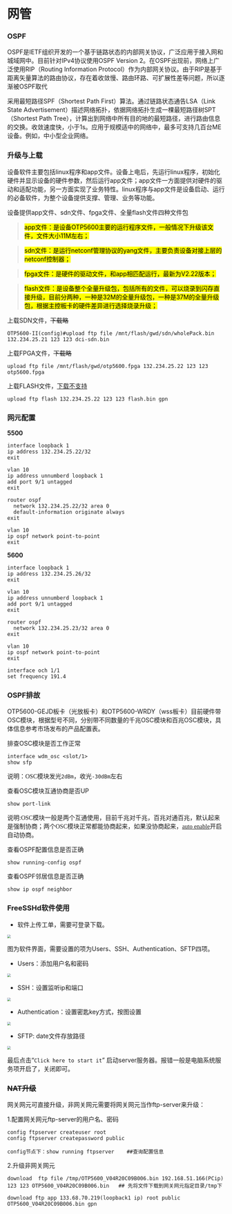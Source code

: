 # 网管

### OSPF

OSPF是IETF组织开发的一个基于链路状态的内部网关协议，广泛应用于接入网和城域网中。目前针对IPv4协议使用OSPF Version 2。在OSPF出现前，网络上广泛使用RIP（Routing Information Protocol）作为内部网关协议。由于RIP是基于距离矢量算法的路由协议，存在着收敛慢、路由环路、可扩展性差等问题，所以逐渐被OSPF取代

采用最短路径SPF（Shortest Path First）算法。通过链路状态通告LSA（Link State Advertisement）描述网络拓扑，依据网络拓扑生成一棵最短路径树SPT（Shortest Path Tree），计算出到网络中所有目的地的最短路径，进行路由信息的交换。收敛速度快，小于1s。应用于规模适中的网络中，最多可支持几百台ME设备。例如，中小型企业网络。

### 升级与上载

设备软件主要包括linux程序和app文件。设备上电后，先运行linux程序，初始化硬件并显示设备的硬件参数，然后运行app文件；app文件一方面提供对硬件的驱动和适配功能，另一方面实现了业务特性。linux程序与app文件是设备启动、运行的必备软件，为整个设备提供支撑、管理、业务等功能。

设备提供app文件、sdn文件、fpga文件、全量flash文件四种文件包

> <mark>app文件：是设备OTP5600主要的运行程序文件，一般情况下升级该文件，文件大小11M左右；</mark>

> <mark>sdn文件：是运行netconf管理协议的yang文件，主要负责设备对接上层的netconf控制器；</mark>

> <mark>fpga文件：是硬件的驱动文件，和app相匹配运行，最新为V2.22版本；</mark>

> <mark>flash文件：是设备整个全量升级包，包括所有的文件，可以烧录到闪存直接升级，目前分两种，一种是32M的全量升级包，一种是37M的全量升级包，根据主控板卡的硬件差异进行选择烧录升级；</mark>

上载SDN文件，~~下载略~~

```
OTP5600-II(config)#upload ftp file /mnt/flash/gwd/sdn/wholePack.bin 132.234.25.21 123 123 dci-sdn.bin
```

上载FPGA文件，~~下载略~~

```
upload ftp file /mnt/flash/gwd/otp5600.fpga 132.234.25.22 123 123 otp5600.fpga
```

上载FLASH文件，<u>下载不支持</u>

```
upload ftp flash 132.234.25.22 123 123 flash.bin gpn
```

### 网元配置

**5500**

```
interface loopback 1
ip address 132.234.25.22/32
exit
```

```
vlan 10
ip address unnumberd loopback 1
add port 9/1 untagged
exit
```

```
router ospf
  network 132.234.25.22/32 area 0
  default-information originate always			
exit
```

```
vlan 10
ip ospf network point-to-point
exit
```

**5600**

```
interface loopback 1
ip address 132.234.25.26/32
exit
```

```
vlan 10
ip address unnumberd loopback 1
add port 9/1 untagged
exit
```

```
router ospf
  network 132.234.25.23/32 area 0		
exit
```

```
vlan 10
ip ospf network point-to-point
exit
```

```
interface och 1/1
set frequency 191.4
```

### OSPF排故

OTP5600-GEJD板卡（光放板卡）和OTP5600-WRDY（wss板卡）目前硬件带OSC模块，根据型号不同，分别带不同数量的千兆OSC模块和百兆OSC模块，具体信息参考市场发布的产品配置表。

排查OSC模块是否工作正常

```
interface wdm_osc <slot/1>
show sfp
```

<font face="仿宋">说明：OSC模块发光`2dBm`，收光`-30dBm`左右</font>

查看OSC模块互通协商是否UP

```
show port-link
```

<font face="仿宋">说明:OSC模块一般是两个互通使用，目前千兆对千兆，百兆对通百兆，默认起来是强制协商；两个OSC模块正常都能协商起来，如果没协商起来，<u>auto enable</u>开启自动协商。</font> 

查看OSPF配置信息是否正确

```
show running-config ospf 
```

查看OSPF邻居信息是否正确

```
show ip ospf neighbor
```

### FreeSSHd软件使用

- 软件上传工单，需要可登录下载。

<img src="https://gitbook-pic-1301999062.cos.ap-beijing.myqcloud.com/2023-09-22_153810.png" style="zoom:50%;" />  

图为软件界面，需要设置的项为Users、SSH、Authentication、SFTP四项。

- Users：添加用户名和密码

<img src="https://gitbook-pic-1301999062.cos.ap-beijing.myqcloud.com/2023-09-22_154252.png" style="zoom:53%;" /> 

- SSH：设置监听ip和端口

<img src="https://gitbook-pic-1301999062.cos.ap-beijing.myqcloud.com/2023-09-22_154622.png" style="zoom:50%;" /> 

- Authentication：设置密匙key方式，按图设置

<img src="https://gitbook-pic-1301999062.cos.ap-beijing.myqcloud.com/2023-09-22_160031.png" style="zoom:50%;" />  

- SFTP:    date文件存放路径

<img src="https://gitbook-pic-1301999062.cos.ap-beijing.myqcloud.com/2023-09-22_155807.png" style="zoom:50%;" /> 

最后点击“`Click here to start it`” 启动server服务器。报错一般是电脑系统服务项开启了，关闭即可。

### ~~NAT升级~~

网关网元可直接升级，非网关网元需要将网关网元当作ftp-server来升级：

1.配置网关网元ftp-server的用户名、密码

```
config ftpserver createuser root
config ftpserver createpassword public

config节点下：show running ftpserver    ##查询配置信息
```

2.升级非网关网元

```
download  ftp file /tmp/OTP5600_V04R20C09B006.bin 192.168.51.166(PCip) 123 123 OTP5600_V04R20C09B006.bin   ## 先将文件下载到网关网元指定目录/tmp下
```

```
download ftp app 133.68.70.219(loopback1 ip) root public OTP5600_V04R20C09B006.bin gpn
```

